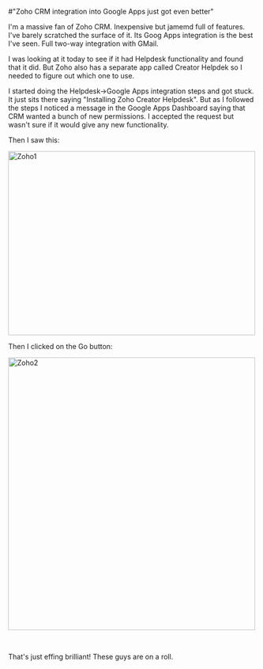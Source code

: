 #"Zoho CRM integration into Google Apps just got even better"


 <p>I'm a massive fan of Zoho CRM. Inexpensive but jamemd full of features. I've barely scratched the surface of it. Its Goog Apps integration is the best I've seen. Full two-way integration with GMail.</p>
<p>I was looking at it today to see if it had Helpdesk functionality and found that it did. But Zoho also has a separate app called Creator Helpdek so I needed to figure out which one to use.</p>
<p>I started doing the Helpdesk-&gt;Google Apps integration steps and got stuck. It just sits there saying "Installing Zoho Creator Helpdesk". But as I followed the steps I noticed a message in the Google Apps Dashboard saying that CRM wanted a bunch of new permissions. I accepted the request but wasn't sure if it would give any new functionality.</p>
<p>Then I saw this:</p>
<p><div class='p_embed p_image_embed'>
<a href="http://getfile0.posterous.com/getfile/files.posterous.com/temp-2011-03-27/qexnGzCpujHiwaCFbCGlJcwwmnsvAAfrGEdflFuwiIdeIwJhhtgDfqtGzaou/zoho1.jpg.scaled1000.jpg"><img alt="Zoho1" height="372" src="http://getfile2.posterous.com/getfile/files.posterous.com/temp-2011-03-27/qexnGzCpujHiwaCFbCGlJcwwmnsvAAfrGEdflFuwiIdeIwJhhtgDfqtGzaou/zoho1.jpg.scaled500.jpg" width="500" /></a>
</div>
</p>
<p>Then I clicked on the Go button:</p>
<p><div class='p_embed p_image_embed'>
<a href="http://getfile0.posterous.com/getfile/files.posterous.com/temp-2011-03-27/HExkrEnzwkdxBGdzhmnpxCEujeDdyxjuvypeGzmlrjFEwItGpjaawmnHImht/zoho2.jpg.scaled1000.jpg"><img alt="Zoho2" height="551" src="http://getfile7.posterous.com/getfile/files.posterous.com/temp-2011-03-27/HExkrEnzwkdxBGdzhmnpxCEujeDdyxjuvypeGzmlrjFEwItGpjaawmnHImht/zoho2.jpg.scaled500.jpg" width="500" /></a>
</div>
</p>
<p>&nbsp;</p>
<p>That's just effing brilliant! These guys are on a roll.</p>
<p>&nbsp;</p>
 